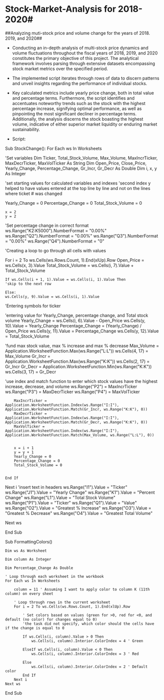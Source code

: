 # Stock-Market-Analysis for 2018-2020#

##Analyzing muti-stock price and volume change for the years of 2018. 2019, and 2020##

* Conducting an in-depth analysis of multi-stock price dynamics and volume fluctuations throughout the fiscal years of 2018, 2019, and 2020 constitutes the primary objective of this project. The analytical framework involves parsing through extensive datasets encompassing stock market metrics over the specified period.
* The implemented script iterates through rows of data to discern patterns and unveil insights regarding the performance of individual stocks.
* Key calculated metrics include yearly price change, both in total value and percentage terms. Furthermore, the script identifies and accentuates noteworthy trends such as the stock with the highest percentage increase, signifying optimal performance, as well as pinpointing the most significant decliner in percentage terms. Additionally, the analysis discerns the stock boasting the highest volume, indicative of either superior market liquidity or enduring market sustainability.

* Script:

Sub StockChange():
For Each ws In Worksheets

'Set variables
Dim Ticker, Total_Stock_Volume, Max_Volume, MaxIncrTicker, MaxDecrTicker, MaxVolTicker As String
Dim Open_Price, Close_Price, Yearly_Change, Percentage_Change, Gr_Incr, Gr_Decr As Double
Dim i, x, y As Integer

'set starting values for calculated variables and indexes
'second index y helped to have values entered at the top line by line and not on the lines where ticket # was changed

Yearly_Change = 0
Percentage_Change = 0
Total_Stock_Volume = 0

    x = 2
    y = 2

'Set percentage change in correct format
ws.Range("K2:K5000").NumberFormat = "0.00%"
ws.Range("Q2").NumberFormat = "0.00%"
ws.Range("Q3").NumberFormat = "0.00%"
ws.Range("Q4").NumberFormat = "0"


'Creating a loop to go through all cells with values

For i = 2 To ws.Cells(ws.Rows.Count, 1).End(xlUp).Row
Open_Price = ws.Cells(x, 3).Value
Total_Stock_Volume = ws.Cells(i, 7).Value + Total_Stock_Volume

    If ws.Cells(i + 1, 1).Value = ws.Cells(i, 1).Value Then
    'skip to the next row
    
    Else:
    ws.Cells(y, 9).Value = ws.Cells(i, 1).Value
'Entering symbols for ticker

'entering value for Yearly_Change, percentage change, and Total stock volume
        Yearly_Change = ws.Cells(i, 6).Value - Open_Price
        ws.Cells(y, 10).Value = Yearly_Change
        Percentage_Change = (Yearly_Change) / Open_Price
        ws.Cells(y, 11).Value = Percentage_Change
        ws.Cells(y, 12).Value = Total_Stock_Volume
        
'fund max stock value, max % increase and max % decrease
        Max_Volume = Application.WorksheetFunction.Max(ws.Range("L:L"))
        ws.Cells(4, 17) = Max_Volume
        Gr_Incr = Application.WorksheetFunction.Max(ws.Range("K:K"))
        ws.Cells(2, 17) = Gr_Incr
        Gr_Decr = Application.WorksheetFunction.Min(ws.Range("K:K"))
        ws.Cells(3, 17) = Gr_Decr
        
'use index and match function to enter which stock values have the highest increase, decrease, and volume
        ws.Range("P2") = MaxIncrTicker
        ws.Range("P3") = MaxDecrTicker
        ws.Range("P4") = MaxVolTicker
        
        MaxIncrTicker = Application.WorksheetFunction.Index(ws.Range("I:I"), Application.WorksheetFunction.Match(Gr_Incr, ws.Range("K:K"), 0))
        MaxDecrTicker = Application.WorksheetFunction.Index(ws.Range("I:I"), Application.WorksheetFunction.Match(Gr_Decr, ws.Range("K:K"), 0))
        MaxVolTicker = Application.WorksheetFunction.Index(ws.Range("I:I"), Application.WorksheetFunction.Match(Max_Volume, ws.Range("L:L"), 0))
        
        
        x = i + 1
        y = y + 1
        Yearly_Change = 0
        Percentage_Change = 0
        Total_Stock_Volume = 0


    End If

Next i
'insert text in headers
ws.Range("I1").Value = "Ticker"
ws.Range("J1").Value = "Yearly Change"
ws.Range("K1").Value = "Percent Change"
ws.Range("L1").Value = "Total Stock Volume"
ws.Range("P1").Value = "Ticker"
ws.Range("Q1").Value = "Value"
ws.Range("O2").Value = "Greatest % Increase"
ws.Range("O3").Value = "Greatest % Decrease"
ws.Range("O4").Value = "Greatest Total Volume"

Next ws


End Sub


Sub FormattingColors()

    Dim ws As Worksheet
    
    Dim column As Integer
    
    Dim Percentage_Change As Double

    ' Loop through each worksheet in the workbook
    For Each ws In Worksheets
    
        column = 11 ' Assuming I want to apply color to column K (11th column) on every sheet

        ' Loop through rows in the current worksheet
        For i = 2 To ws.Cells(ws.Rows.Count, 1).End(xlUp).Row
        
            ' Set colors based on values (green for >0, red for <0, and default (no color) for changes equal to 0)
            'the task did not specify, which color should the cells have if the change is equal to 0
            
            If ws.Cells(i, column).Value > 0 Then
                ws.Cells(i, column).Interior.ColorIndex = 4 ' Green
                
            ElseIf ws.Cells(i, column).Value < 0 Then
                ws.Cells(i, column).Interior.ColorIndex = 3 ' Red
                
            Else
                ws.Cells(i, column).Interior.ColorIndex = 2 ' Default color
            End If
        Next i
    Next ws
End Sub






